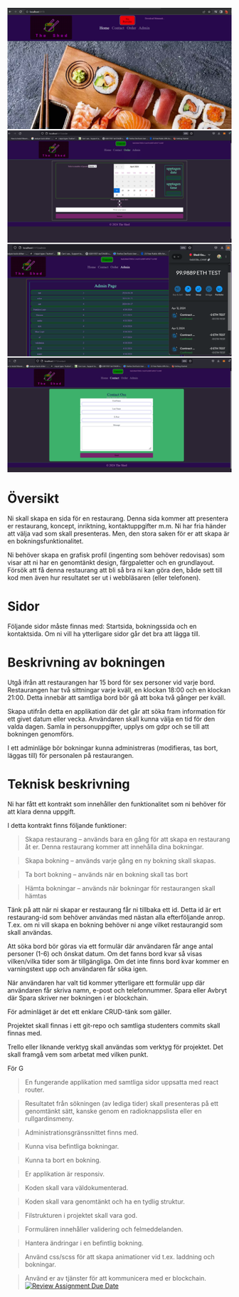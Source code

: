 ![home](<Screenshot (1204).png>)
![order](<Screenshot (1206).png>)
![admnin](<Screenshot (1205).png>)
![contact](<Screenshot (1207).png>)
# Översikt

Ni skall skapa en sida för en restaurang. Denna sida kommer att presentera er restaurang, koncept, inriktning, kontaktuppgifter m.m. Ni har fria händer att välja vad som skall presenteras. Men, den stora saken för er att skapa är en bokningsfunktionalitet.

Ni behöver skapa en grafisk profil (ingenting som behöver redovisas) som visar att ni har en genomtänkt design, färgpaletter och en grundlayout. Försök att få denna restaurang att bli så bra ni kan göra den, både sett till kod men även hur resultatet ser ut i webbläsaren (eller telefonen).

 
# Sidor

Följande sidor måste finnas med: Startsida, bokningssida och en kontaktsida. Om ni vill ha ytterligare sidor går det bra att lägga till.

 
# Beskrivning av bokningen

Utgå ifrån att restaurangen har 15 bord för sex personer vid varje bord. Restaurangen har två sittningar varje kväll, en klockan 18:00 och en klockan 21:00. Detta innebär att samtliga bord bör gå att boka två gånger per kväll.

Skapa utifrån detta en applikation där det går att söka fram information för ett givet datum eller vecka. Användaren skall kunna välja en tid för den valda dagen. Samla in personuppgifter, upplys om gdpr och se till att bokningen genomförs.

I ett adminläge bör bokningar kunna administreras (modifieras, tas bort, läggas till) för personalen på restaurangen.

 
# Teknisk beskrivning

Ni har fått ett kontrakt som innehåller den funktionalitet som ni behöver för att klara denna uppgift.

I detta kontrakt finns följande funktioner:

 

>Skapa restaurang – används bara en gång för att skapa en restaurang åt er. Denna restaurang kommer att innehålla dina bokningar.

>Skapa bokning – används varje gång en ny bokning skall skapas.

>Ta bort bokning – används när en bokning skall tas bort

>Hämta bokningar – används när bokningar för restaurangen skall hämtas

 

Tänk på att när ni skapar er restaurang får ni tillbaka ett id. Detta id är ert restaurang-id som behöver användas med nästan alla efterföljande anrop. T.ex. om ni vill skapa en bokning behöver ni ange vilket restaurangid som skall användas.

 

Att söka bord bör göras via ett formulär där användaren får ange antal personer (1-6) och önskat datum. Om det fanns bord kvar så visas vilken/vilka tider som är tillgängliga. Om det inte finns bord kvar kommer en varningstext upp och användaren får söka igen.

När användaren har valt tid kommer ytterligare ett formulär upp där användaren får skriva namn, e-post och telefonnummer. Spara eller Avbryt där Spara skriver ner bokningen i er blockchain.

För adminläget är det ett enklare CRUD-tänk som gäller.

Projektet skall finnas i ett git-repo och samtliga studenters commits skall finnas med.

Trello eller liknande verktyg skall användas som verktyg för projektet. Det skall framgå vem som arbetat med vilken punkt.

 
För G

>En fungerande applikation med samtliga sidor uppsatta med react router.

>Resultatet från sökningen (av lediga tider) skall presenteras på ett genomtänkt sätt, kanske genom en radioknappslista eller en rullgardinsmeny.

>Administrationsgränssnittet finns med.

>Kunna visa befintliga bokningar.

>Kunna ta bort en bokning.

>Er applikation är responsiv.

>Koden skall vara väldokumenterad.

>Koden skall vara genomtänkt och ha en tydlig struktur.

>Filstrukturen i projektet skall vara god.

>Formulären innehåller validering och felmeddelanden.

>Hantera ändringar i en befintlig bokning.

>Använd css/scss för att skapa animationer vid t.ex. laddning och bokningar.

>Använd er av tjänster för att kommunicera med er blockchain.
[![Review Assignment Due Date](https://classroom.github.com/assets/deadline-readme-button-24ddc0f5d75046c5622901739e7c5dd533143b0c8e959d652212380cedb1ea36.svg)](https://classroom.github.com/a/BHyDwSGZ)
